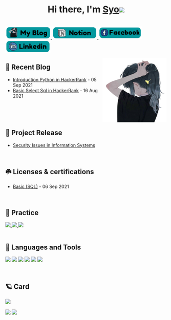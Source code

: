
<h1 align="center">Hi there, I'm <a href="https://github.com/syo2000">Syo</a><img
src="https://github.com/blackcater/blackcater/raw/main/images/Hi.gif" height="32" /></h1>
<br />

<a href="https://syo2000.github.io/">
  <img src="https://github.com/syo2000/syo2000/blob/main/myblog.png" height="40" />
</a>
<a href="https://syo2000.notion.site/textit-Syo-s-Home-66734c4768fc4ca3b6a668e33f85a33d">
  <img src="https://github.com/syo2000/syo2000/blob/main/notion.png" height="40" />
</a>
<a href="https://www.facebook.com/thuyduong5031/">
  <img src="https://github.com/syo2000/syo2000/blob/main/fb.png" height="40" />
</a>
<a href="https://www.linkedin.com/in/d%C6%B0%C6%A1ng-th%C3%B9y-6469aa212/">
  <img src="https://github.com/syo2000/syo2000/blob/main/linkedin.png" height="40" />
</a>

<a href="#"><img align="right" src="https://github.com/syo2000/syo2000/blob/main/logo.png" width="200 " height="200" /></a>



## 🌵 Recent Blog

- <a href='https://syo2000.github.io/introductionpython/' target='_blank'>Introduction Python in HackerRank</a> - 05 Sep 2021
- <a href='https://syo2000.github.io/basicselect/' target='_blank'>Basic Select Sql in HackerRank</a> - 16 Aug 2021
<br>
<br>
<br>



## 🍂 Project Release

- <a href='https://github.com/syo2000/Security-Issues-in-Information-Systems/tree/main/Project'>Security Issues in Information Systems</a> 

<br>



## ☘️ Licenses & certifications

- <a href='https://github.com/syo2000/Licenses-certifications/blob/main/SQL(Basic).png'>Basic (SQL)</a> - 06 Sep 2021

<br>



## 🌱 Practice

<a href="https://www.hackerrank.com/thuyduong_lethi1" >
  <img src="https://cdn3.iconfinder.com/data/icons/logos-and-brands-adobe/512/160_Hackerrank-512.png" height="40" />
</a>
<a href="https://leetcode.com/notes/" >
  <img src="https://cdn.iconscout.com/icon/free/png-256/leetcode-3521542-2944960.png" height="40" />
</a>
<a href="https://www.kaggle.com/tthsyo" >
  <img src="https://cdn3.iconfinder.com/data/icons/logos-and-brands-adobe/512/189_Kaggle-512.png" height="40" />
</a>

<br>
<br>



## 🍃 Languages and Tools

<p>
<img src="https://github.com/microsoft/PowerBI-Icons/blob/main/PNG/PowerBI.png" height="40" >
<img src="https://image.flaticon.com/icons/png/512/2772/2772128.png" height="40">
<img src="https://t4.ftcdn.net/jpg/02/98/27/91/240_F_298279136_WJ7q0Fm8RdHRg6syM7VjlF7mfsxBEMha.jpg" height="40" >
<img src="https://www.svgrepo.com/show/303251/mysql-logo.svg" height="40">
<img src="https://www.svgrepo.com/show/303229/microsoft-sql-server-logo.svg" height="40" >
<img src="https://www.svgrepo.com/show/303303/oracle-6-logo.svg" height="40" >
</p>

<br>



## 🪐 Card

<p align="center">
  
![](https://github-profile-summary-cards.vercel.app/api/cards/profile-details?username=syo2000&theme=default)
  
![](https://github-profile-summary-cards.vercel.app/api/cards/stats?username=syo2000&theme=default)
![](https://github-profile-summary-cards.vercel.app/api/cards/productive-time?username=syo2000&theme=default)
</p>
 













